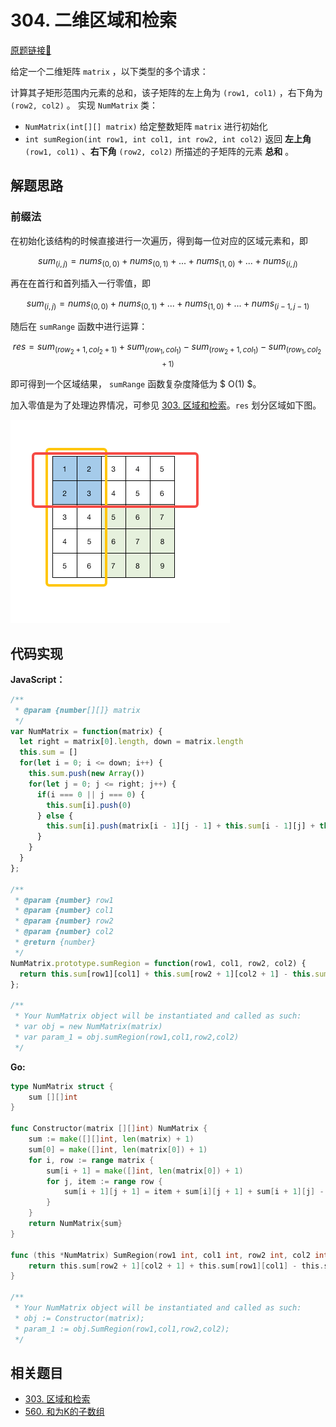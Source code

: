 # 304. 二维区域和检索
[原题链接🔗](https://leetcode-cn.com/problems/range-sum-query-2d-immutable/)  

给定一个二维矩阵 `matrix` ，以下类型的多个请求：

计算其子矩形范围内元素的总和，该子矩阵的左上角为 `(row1, col1)` ，右下角为 `(row2, col2)` 。
实现 `NumMatrix` 类：

 - `NumMatrix(int[][] matrix)` 给定整数矩阵 `matrix` 进行初始化
 - `int sumRegion(int row1, int col1, int row2, int col2)` 返回 **左上角** `(row1, col1)` 、**右下角** `(row2, col2)` 所描述的子矩阵的元素 **总和** 。

## 解题思路
### 前缀法
在初始化该结构的时候直接进行一次遍历，得到每一位对应的区域元素和，即

$$ sum_{(i,j)} = nums_{(0,0)} + nums_{(0,1)} + ... + nums_{(1,0)} + ... + nums_{(i, j)} $$

再在在首行和首列插入一行零值，即

$$ sum_{(i,j)} = nums_{(0,0)} + nums_{(0,1)} + ... + nums_{(1,0)} + ... + nums_{(i - 1, j - 1)} $$

随后在 `sumRange` 函数中进行运算：

$$ res = sum_{(row_2 + 1, col_2 + 1)} + sum_{(row_1, col_1)} - sum_{(row_2 + 1, col_1)} - sum_{(row_1, col_2 + 1)} $$

即可得到一个区域结果， `sumRange` 函数复杂度降低为 $ O(1) $。

加入零值是为了处理边界情况，可参见 [303. 区域和检索](./0303-区域和检索.md)。`res` 划分区域如下图。

![区域划分示意图](./pic/0304-01.区域示意图.png)

## 代码实现

**JavaScript：**
```js
/**
 * @param {number[][]} matrix
 */
var NumMatrix = function(matrix) {
  let right = matrix[0].length, down = matrix.length
  this.sum = []
  for(let i = 0; i <= down; i++) {
    this.sum.push(new Array())
    for(let j = 0; j <= right; j++) {
      if(i === 0 || j === 0) {
        this.sum[i].push(0)
      } else {
        this.sum[i].push(matrix[i - 1][j - 1] + this.sum[i - 1][j] + this.sum[i][j - 1] - this.sum[i - 1][j - 1])
      }
    }
  }
};

/** 
 * @param {number} row1 
 * @param {number} col1 
 * @param {number} row2 
 * @param {number} col2
 * @return {number}
 */
NumMatrix.prototype.sumRegion = function(row1, col1, row2, col2) {
  return this.sum[row1][col1] + this.sum[row2 + 1][col2 + 1] - this.sum[row1][col2 + 1] - this.sum[row2 + 1][col1]
};

/**
 * Your NumMatrix object will be instantiated and called as such:
 * var obj = new NumMatrix(matrix)
 * var param_1 = obj.sumRegion(row1,col1,row2,col2)
 */
```

**Go:**
```go
type NumMatrix struct {
    sum [][]int
}

func Constructor(matrix [][]int) NumMatrix {
    sum := make([][]int, len(matrix) + 1)
    sum[0] = make([]int, len(matrix[0]) + 1)
    for i, row := range matrix {
        sum[i + 1] = make([]int, len(matrix[0]) + 1)
        for j, item := range row {
            sum[i + 1][j + 1] = item + sum[i][j + 1] + sum[i + 1][j] - sum[i][j]
        }
    }
    return NumMatrix{sum}
}

func (this *NumMatrix) SumRegion(row1 int, col1 int, row2 int, col2 int) int {
    return this.sum[row2 + 1][col2 + 1] + this.sum[row1][col1] - this.sum[row2 + 1][col1] - this.sum[row1][col2 + 1]
}

/**
 * Your NumMatrix object will be instantiated and called as such:
 * obj := Constructor(matrix);
 * param_1 := obj.SumRegion(row1,col1,row2,col2);
 */
```

## 相关题目
 - [303. 区域和检索](./0303-区域和检索.md)
 - [560. 和为K的子数组](./0560-和为K的子数组.md)
